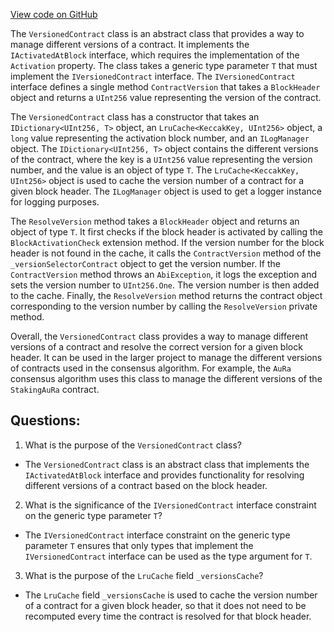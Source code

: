[View code on GitHub](https://github.com/NethermindEth/nethermind/src/Nethermind/Nethermind.Consensus.AuRa/Contracts/VersionedContract.cs)

The `VersionedContract` class is an abstract class that provides a way to manage different versions of a contract. It implements the `IActivatedAtBlock` interface, which requires the implementation of the `Activation` property. The class takes a generic type parameter `T` that must implement the `IVersionedContract` interface. The `IVersionedContract` interface defines a single method `ContractVersion` that takes a `BlockHeader` object and returns a `UInt256` value representing the version of the contract.

The `VersionedContract` class has a constructor that takes an `IDictionary<UInt256, T>` object, an `LruCache<KeccakKey, UInt256>` object, a `long` value representing the activation block number, and an `ILogManager` object. The `IDictionary<UInt256, T>` object contains the different versions of the contract, where the key is a `UInt256` value representing the version number, and the value is an object of type `T`. The `LruCache<KeccakKey, UInt256>` object is used to cache the version number of a contract for a given block header. The `ILogManager` object is used to get a logger instance for logging purposes.

The `ResolveVersion` method takes a `BlockHeader` object and returns an object of type `T`. It first checks if the block header is activated by calling the `BlockActivationCheck` extension method. If the version number for the block header is not found in the cache, it calls the `ContractVersion` method of the `_versionSelectorContract` object to get the version number. If the `ContractVersion` method throws an `AbiException`, it logs the exception and sets the version number to `UInt256.One`. The version number is then added to the cache. Finally, the `ResolveVersion` method returns the contract object corresponding to the version number by calling the `ResolveVersion` private method.

Overall, the `VersionedContract` class provides a way to manage different versions of a contract and resolve the correct version for a given block header. It can be used in the larger project to manage the different versions of contracts used in the consensus algorithm. For example, the `AuRa` consensus algorithm uses this class to manage the different versions of the `StakingAuRa` contract.
## Questions: 
 1. What is the purpose of the `VersionedContract` class?
- The `VersionedContract` class is an abstract class that implements the `IActivatedAtBlock` interface and provides functionality for resolving different versions of a contract based on the block header.

2. What is the significance of the `IVersionedContract` interface constraint on the generic type parameter `T`?
- The `IVersionedContract` interface constraint on the generic type parameter `T` ensures that only types that implement the `IVersionedContract` interface can be used as the type argument for `T`.

3. What is the purpose of the `LruCache` field `_versionsCache`?
- The `LruCache` field `_versionsCache` is used to cache the version number of a contract for a given block header, so that it does not need to be recomputed every time the contract is resolved for that block header.
